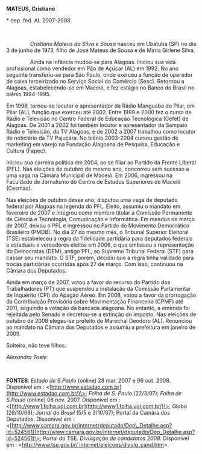 **MATEUS, Cristiano**

\* dep. fed. AL 2007-2008.

 

                *Cristiano Mateus da Silva e Sousa* nasceu em Ubatuba
(SP) no dia 3 de junho de 1973, filho de José Mateus de Sousa e de Maria
Girlene Silva.

                Ainda na infância mudou-se para Alagoas. Iniciou sua
vida profissional como vendedor em Pão de Açúcar (AL) em 1992. No ano
seguinte transferiu-se para São Paulo, onde exerceu a função de operador
de caixa terceirizado no Serviço Social do Comércio (Sesc). Retornou a
Alagoas, estabelecendo-se em Maceió, e fez estágio no Banco do Brasil no
biênio 1994-1995.

Em 1996, tornou-se locutor e apresentador da Rádio Manguaba do Pilar, em
Pilar (AL), função que exerceu até 2002. Entre 1999 e 2000 fez o curso
de Rádio e Televisão no Centro Federal de Educação Tecnológica (Cefet)
de Alagoas. De 2001 a 2002 foi também locutor e apresentador da Sampaio
Rádio e Televisão, da TV Alagoas, e de 2002 a 2007 trabalhou como
locutor de noticiário da TV Pajuçara. No biênio 2003-2004 cursou gestão
de marketing em varejo na Fundação Alagoana de Pesquisa, Educação e
Cultura (Fapec).

Iniciou sua carreira política em 2004, ao se filiar ao Partido da Frente
Liberal (PFL). Nas eleições de outubro do mesmo ano, concorreu sem
sucesso a uma vaga na Câmara Municipal de Maceió. Em 2006, ingressou na
Faculdade de Jornalismo do Centro de Estudos Superiores de Maceió
(Cesmac).

Nas eleições de outubro desse ano, disputou uma vaga de deputado federal
por Alagoas na legenda do PFL. Eleito, assumiu o mandato em fevereiro de
2007 e integrou como membro titular a Comissão Permanente de Ciência e
Tecnologia, Comunicação e Informática. Em meados de março de 2007,
deixou o PFL e ingressou no Partido do Movimento Democrático Brasileiro
(PMDB). No dia 27 do mesmo mês, o Tribunal Superior Eleitoral (TSE)
estabeleceu a regra da fidelidade partidária para deputados federais e
estaduais e vereadores eleitos em 2006, o que embasou a representação do
Democratas (DEM), antigo PFL, ao Supremo Tribunal Federal (STF) para
cassar seu mandato. O STF, porém, decidiu que a regra tinha validade
para trocas partidárias ocorridas após 27 de março. Com isso, continuou
na Câmara dos Deputados.

Ainda em março de 2007, votou a favor do recurso do Partido dos
Trabalhadores (PT) que suspendeu a instalação da Comissão Parlamentar de
Inquérito (CPI) do Apagão Aéreo. Em 2008, votou a favor da prorrogação
da Contribuição Provisória sobre Movimentação Financeira (CPMF) até
2011, seguindo a votação da bancada alagoana. No entanto, a emenda foi
rejeitada pelo Senado e decretou-se a extinção do imposto. Nas eleições
de outubro de 2008 elegeu-se prefeito de Marechal Deodoro (AL).
Renunciou ao mandato na Câmara dos Deputados e assumiu a prefeitura em
janeiro de 2009.

Solteiro, não teve filhos.

*Alexandra Toste*

 

**FONTES**: *Estado de S.Paulo* (online) 28 mar. 2007 e 06 out. 2008.
Disponível em :
\<[http://www.estadao.com.br](http://www.estadao.com.br/)\>; *Folha de
S. Paulo* (22/3/07); *Folha de S.Paulo* (online) 08 nov. 2007.
Disponível em :
\<[http://www1.folha.uol.com.br](http://www1.folha.uol.com.br/)\>; Globo
(26/10/08); *Jornal do Brasil* (5/5 e 3/10/07); Portal da Camâra dos
Deputados. Disponível em :
\<[http://www.camara.gov.br/internet/deputado/Dep\_Detalhe.asp?id=524561](http://www.camara.gov.br/internet/deputado/Dep_Detalhe.asp?id=524561)\>;
Portal do TSE. *Divulgação de candidatos 2008*. Disponível em :
\<[http://www.tse.gov.br/
internet/eleicoes/divulg\_cand.htm](http://www.tse.gov.br/%20internet/eleicoes/divulg_cand.htm)\>.

 

 

 

 

 

 

